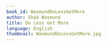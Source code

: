 ```yaml
---
book_id: WasmundDoLessGetMore
author: Sháá Wasmund
title: Do Less Get More
language: English
thumbnail: WasmundDoLessGetMore.jpg
---
```

